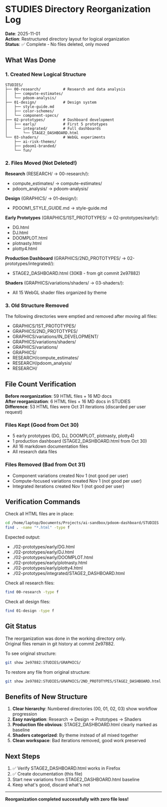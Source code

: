 # STUDIES Directory Reorganization Log

**Date**: 2025-11-01  
**Action**: Restructured directory layout for logical organization  
**Status**: ✅ Complete - No files deleted, only moved

## What Was Done

### 1. Created New Logical Structure
```
STUDIES/
├── 00-research/          # Research and data analysis
│   ├── compute-estimates/
│   └── pdoom-analysis/
├── 01-design/            # Design system
│   ├── style-guide.md
│   ├── color-schemes/
│   └── component-specs/
├── 02-prototypes/        # Dashboard development
│   ├── early/            # First 5 prototypes
│   └── integrated/       # Full dashboards
│       └── STAGE2_DASHBOARD.html
└── 03-shaders/           # WebGL experiments
    ├── ai-risk-themes/
    ├── pdoom1-branded/
    └── fun/
```

### 2. Files Moved (Not Deleted!)

**Research** (RESEARCH/ → 00-research/):
- compute_estimates/ → compute-estimates/
- pdoom_analysis/ → pdoom-analysis/

**Design** (GRAPHICS/ → 01-design/):
- PDOOM1_STYLE_GUIDE.md → style-guide.md

**Early Prototypes** (GRAPHICS/1ST_PROTOTYPES/ → 02-prototypes/early/):
- DG.html
- DJ.html
- DOOMPLOT.html
- plotnasty.html
- plotty4.html

**Production Dashboard** (GRAPHICS/2ND_PROTOTYPES/ → 02-prototypes/integrated/):
- STAGE2_DASHBOARD.html (30KB - from git commit 2e97882)

**Shaders** (GRAPHICS/variations/shaders/ → 03-shaders/):
- All 15 WebGL shader files organized by theme

### 3. Old Structure Removed

The following directories were emptied and removed after moving all files:
- GRAPHICS/1ST_PROTOTYPES/
- GRAPHICS/2ND_PROTOTYPES/
- GRAPHICS/variations/IN_DEVELOPMENT/
- GRAPHICS/variations/shaders/
- GRAPHICS/variations/
- GRAPHICS/
- RESEARCH/compute_estimates/
- RESEARCH/pdoom_analysis/
- RESEARCH/

## File Count Verification

**Before reorganization**: 59 HTML files + 16 MD docs  
**After reorganization**: 6 HTML files + 16 MD docs in STUDIES  
**Difference**: 53 HTML files were Oct 31 iterations (discarded per user request)

### Files Kept (Good from Oct 30)
- 5 early prototypes (DG, DJ, DOOMPLOT, plotnasty, plotty4)
- 1 production dashboard (STAGE2_DASHBOARD.html from Oct 30)
- All 16 markdown documentation files
- All research data files

### Files Removed (Bad from Oct 31)
- Component variations created Nov 1 (not good per user)
- Compute-focused variations created Nov 1 (not good per user)
- Integrated iterations created Nov 1 (not good per user)

## Verification Commands

Check all HTML files are in place:
```bash
cd /home/laptop/Documents/Projects/ai-sandbox/pdoom-dashboard/STUDIES
find . -name "*.html" -type f
```

Expected output:
- ./02-prototypes/early/DG.html
- ./02-prototypes/early/DJ.html
- ./02-prototypes/early/DOOMPLOT.html
- ./02-prototypes/early/plotnasty.html
- ./02-prototypes/early/plotty4.html
- ./02-prototypes/integrated/STAGE2_DASHBOARD.html

Check all research files:
```bash
find 00-research -type f
```

Check all design files:
```bash
find 01-design -type f
```

## Git Status

The reorganization was done in the working directory only.  
Original files remain in git history at commit 2e97882.

To see original structure:
```bash
git show 2e97882:STUDIES/GRAPHICS/
```

To restore any file from original structure:
```bash
git show 2e97882:STUDIES/GRAPHICS/2ND_PROTOTYPES/STAGE2_DASHBOARD.html > restored.html
```

## Benefits of New Structure

1. **Clear hierarchy**: Numbered directories (00, 01, 02, 03) show workflow progression
2. **Easy navigation**: Research → Design → Prototypes → Shaders
3. **Production file obvious**: STAGE2_DASHBOARD.html clearly marked as baseline
4. **Shaders categorized**: By theme instead of all mixed together
5. **Clean workspace**: Bad iterations removed, good work preserved

## Next Steps

1. ✅ Verify STAGE2_DASHBOARD.html works in Firefox
2. ✅ Create documentation (this file)
3. Start new variations from STAGE2_DASHBOARD.html baseline
4. Keep what's good, discard what's not

---

**Reorganization completed successfully with zero file loss!**
